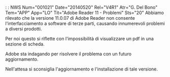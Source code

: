  :  : NWS Num="001021" Date="20140520" Rel="V4R1" Atr="G. Del Bono" Tem="APP" App="LO" Tit="Adobe Reader 11 - Problemi" Sts="20"
Abbiamo rilevato che la versione 11.0.07 di Adobe Reader non consente l'interfacciamento a software
di terze parti, causando innumerevoli problemi a diversi prodotti.

Per noi questo si riflette con l'impossibilità di visualizzare un pdf in una sezione di scheda.

Adobe sta indagando per risolvere il problema con un futuro aggiornamento.

Nell'attesa si sconsiglia l'aggiornamento e l'installazione di tale versione.
